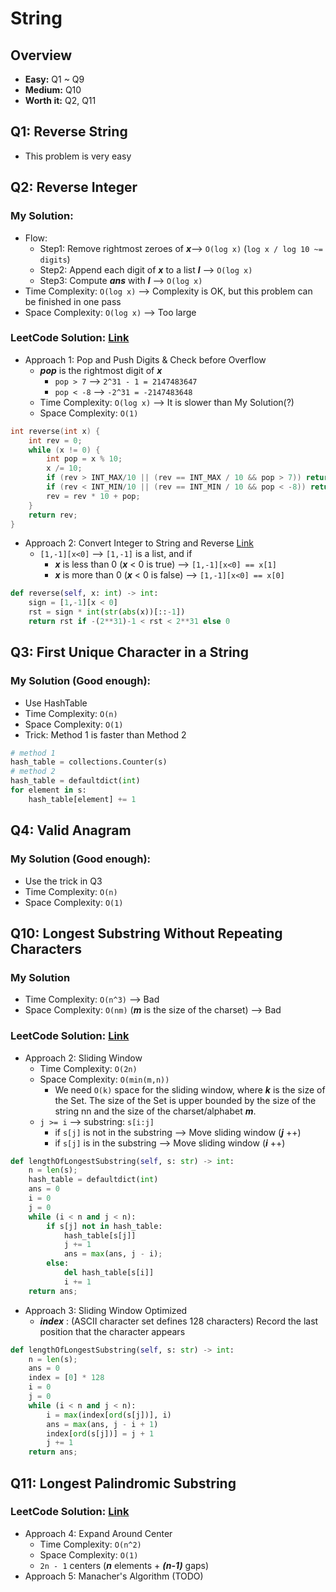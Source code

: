 # String
## Overview
*   **Easy:** Q1 ~ Q9
*   **Medium:** Q10
*   **Worth it:** Q2, Q11
## Q1: Reverse String
*   This problem is very easy
## Q2: Reverse Integer
### My Solution:
*   Flow:
    *   Step1: Remove rightmost zeroes of ***x***--> `O(log x)` (`log x / log 10 ~= digits`)
    *   Step2: Append each digit of ***x*** to a list ***l*** --> `O(log x)`
    *   Step3: Compute ***ans*** with ***l*** --> `O(log x)`
*   Time Complexity: `O(log x)` --> Complexity is OK, but this problem can be finished in one pass
*   Space Complexity: `O(log x)` --> Too large
### LeetCode Solution: [Link]()
* Approach 1: Pop and Push Digits & Check before Overflow
  * ***pop*** is the rightmost digit of ***x***
    * `pop > 7` --> `2^31 - 1 = 2147483647`
    * `pop < -8` --> `-2^31 = -2147483648`
  * Time Complexity: `O(log x)` --> It is slower than My Solution(?)
  * Space Complexity: `O(1)` 
```c++
int reverse(int x) {
    int rev = 0;
    while (x != 0) {
        int pop = x % 10;
        x /= 10;
        if (rev > INT_MAX/10 || (rev == INT_MAX / 10 && pop > 7)) return 0;
        if (rev < INT_MIN/10 || (rev == INT_MIN / 10 && pop < -8)) return 0;
        rev = rev * 10 + pop;
    }
    return rev;
}
```
* Approach 2: Convert Integer to String and Reverse [Link](https://medium.com/@oange6214/leetcode-%E6%88%91%E5%9C%A8%E5%A4%B1%E6%95%97%E7%9A%84%E8%B7%AF%E4%B8%8A-part-3-7-reverse-integer-982917ced26b)
  * `[1,-1][x<0]` --> `[1,-1]` is a list, and if
    * ***x*** is less than 0 (***x*** < 0 is true) --> `[1,-1][x<0] == x[1]`
    * ***x*** is more than 0 (***x*** < 0 is false) --> `[1,-1][x<0] == x[0]` 
```python
def reverse(self, x: int) -> int:
    sign = [1,-1][x < 0]
    rst = sign * int(str(abs(x))[::-1])
    return rst if -(2**31)-1 < rst < 2**31 else 0
```
## Q3: First Unique Character in a String
### My Solution (Good enough):
*   Use HashTable
*   Time Complexity: `O(n)`
*   Space Complexity: `O(1)`
*   Trick: Method 1 is faster than Method 2
```python 
# method 1
hash_table = collections.Counter(s)
# method 2
hash_table = defaultdict(int)
for element in s:
    hash_table[element] += 1
```
## Q4: Valid Anagram
### My Solution (Good enough):
*   Use the trick in Q3
*   Time Complexity: `O(n)`
*   Space Complexity: `O(1)`
## Q10: Longest Substring Without Repeating Characters
### My Solution
*   Time Complexity: `O(n^3)` --> Bad
*   Space Complexity: `O(nm)` (***m*** is the size of the charset) --> Bad
### LeetCode Solution: [Link](https://leetcode.com/problems/longest-substring-without-repeating-characters/solution/)
*   Approach 2: Sliding Window
    *  Time Complexity: `O(2n)`
    *  Space Complexity: `O(min(m,n))` 
       *  We need `O(k)` space for the sliding window, where ***k*** is the size of the Set. The size of the Set is upper bounded by the size of the string nn and the size of the charset/alphabet ***m***.
    *  `j >= i` --> substring: `s[i:j]`
       *  if `s[j]` is not in the substring --> Move sliding window (***j*** ++)
       *  if `s[j]` is in the substring --> Move sliding window (***i*** ++)
```python
def lengthOfLongestSubstring(self, s: str) -> int:
    n = len(s);
    hash_table = defaultdict(int)
    ans = 0
    i = 0
    j = 0
    while (i < n and j < n):
        if s[j] not in hash_table:
            hash_table[s[j]]
            j += 1
            ans = max(ans, j - i);
        else:
            del hash_table[s[i]]
            i += 1
    return ans;
```
* Approach 3: Sliding Window Optimized
    * ***index*** : (ASCII character set defines 128 characters) Record the last position that the character appears
```python
def lengthOfLongestSubstring(self, s: str) -> int:
    n = len(s);
    ans = 0
    index = [0] * 128
    i = 0
    j = 0
    while (i < n and j < n):
        i = max(index[ord(s[j])], i)
        ans = max(ans, j - i + 1)
        index[ord(s[j])] = j + 1
        j += 1
    return ans;
```
## Q11: Longest Palindromic Substring
### LeetCode Solution: [Link](https://leetcode.com/problems/longest-palindromic-substring/solution/)
*   Approach 4: Expand Around Center
    *   Time Complexity: `O(n^2)`
    *   Space Complexity: `O(1)`
    *   `2n - 1` centers (***n*** elements + ***(n-1)*** gaps)
*   Approach 5: Manacher's Algorithm (TODO)   